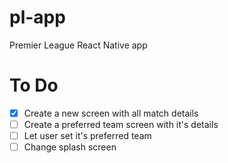 # pl-app

Premier League React Native app

# To Do

- [x] Create a new screen with all match details
- [ ] Create a preferred team screen with it's details
- [ ] Let user set it's preferred team
- [ ] Change splash screen